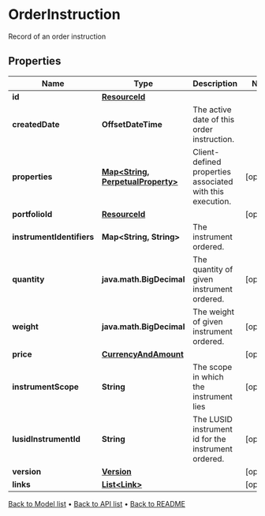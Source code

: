 

# OrderInstruction

Record of an order instruction

## Properties

| Name | Type | Description | Notes |
|------------ | ------------- | ------------- | -------------|
|**id** | [**ResourceId**](ResourceId.md) |  |  |
|**createdDate** | **OffsetDateTime** | The active date of this order instruction. |  |
|**properties** | [**Map&lt;String, PerpetualProperty&gt;**](PerpetualProperty.md) | Client-defined properties associated with this execution. |  [optional] |
|**portfolioId** | [**ResourceId**](ResourceId.md) |  |  [optional] |
|**instrumentIdentifiers** | **Map&lt;String, String&gt;** | The instrument ordered. |  |
|**quantity** | **java.math.BigDecimal** | The quantity of given instrument ordered. |  [optional] |
|**weight** | **java.math.BigDecimal** | The weight of given instrument ordered. |  [optional] |
|**price** | [**CurrencyAndAmount**](CurrencyAndAmount.md) |  |  [optional] |
|**instrumentScope** | **String** | The scope in which the instrument lies |  [optional] |
|**lusidInstrumentId** | **String** | The LUSID instrument id for the instrument ordered. |  [optional] |
|**version** | [**Version**](Version.md) |  |  [optional] |
|**links** | [**List&lt;Link&gt;**](Link.md) |  |  [optional] |



[Back to Model list](../README.md#documentation-for-models) &#8226; [Back to API list](../README.md#documentation-for-api-endpoints) &#8226; [Back to README](../README.md)


